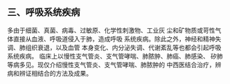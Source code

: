 ## 三、呼吸系统疾病

多由于细菌、真菌、病毒、过敏原、化学性刺激物、工业灰 尘和矿物质或苛性气体直接从血液、呼吸道侵入于肺，造成呼吸 系统疾病。除此之外，神经和精神失调、肺组织衰退，以及血管  本身变化、内分泌失调、代谢紊乱等也都会引起呼吸系统疾病。 临床上以慢性支气管炎、支气管哮喘、肺脓肿、肺癌、肺感染、 矽肺等病多见。现仅介绍慢性支气管炎、支气管哮喘、肺脓肿的 中西医结合治疗，辨病和辨证相结合的方法及成果。
